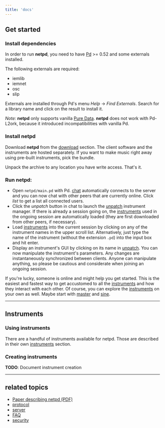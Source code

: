```yaml
---
title: 'docs'
---
```


## Get started

### Install dependencies
In order to run **netpd**, you need to have [Pd](http://msp.ucsd.edu/software.html) >= 0.52
and some externals installed.

The following externals are required:
- iemlib
- iemnet
- osc
- slip

Externals are installed through Pd's menu *Help* → *Find Externals*. Search for a
library name and click on the result to install it.

*Note:* **netpd** only supports vanilla [Pure Data](http://msp.ucsd.edu/software.html).
**netpd** does not work with Pd-L2ork, because it introduced incompatibilities with vanilla Pd.

### Install netpd
Download **netpd** from the [download](../download) section. The client software and the
instruments are hosted separately. If you want to make music right away using pre-built
instruments, pick the bundle.

Unpack the archive to any location you have write access. That's it.

### Run netpd:
- Open `netpd/main.pd` with Pd.
  [chat](/docs/chat) automatically connects to the server and you can
  now chat with other peers that are currently online.
  Click *list* to get a list all connected users.
- Click the *unpatch* button in chat to launch
  the [unpatch](../docs/unpatch) instrument manager. If there is already a
  session going on, the [instruments](../instrumets) used in the ongoing
  session are automatically loaded (they are first downloaded from other peers,
  if necessary).
- Load [instruments](../instrumetns) into the current session by clicking on
  any of the instrument names in the upper scroll list.
  Alternatively, just type the name of the instrument (without the
  extension `.pd`) into the input box and hit enter.
- Display an instrument's GUI by clicking on its name in [unpatch](../docs/unpatch).
  You can now manipulate the instrument's parameters. Any changes are instantaneously
  synchronized between clients. Anyone can manipulate anything, so please be
  cautious and considerate when joining an ongoing session.

If you're lucky, someone is online and might help you get started. This is the easiest
and fastest way to get accustomed to all the [instruments](../instruments) and how they
interact with each other. Of course, you can explore the [instruments](../instruments)
on your own as well. Maybe start with [master](../instruments/master) and
[sine](../instruments/sine).

------------------------

## Instruments

### Using instruments

There are a handful of instruments available for netpd. Those are described
in their own [instruments](../instruments) section.

### Creating instruments

**TODO**: Document instrument creation

------------------------

## related topics

- [Paper describing netpd (PDF)](netpd-lac2013-paper.pdf)
- [protocol](../docs/protocol)
- [server](../docs/server)
- [FAQ](../docs/faq)
- [security](../docs/security)


